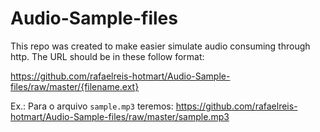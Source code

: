 # Audio-Sample-files
This repo was created to make easier simulate audio consuming through http.
The URL should be in these follow format:

https://github.com/rafaelreis-hotmart/Audio-Sample-files/raw/master/{filename.ext}

Ex.: Para o arquivo `sample.mp3` teremos:
https://github.com/rafaelreis-hotmart/Audio-Sample-files/raw/master/sample.mp3
